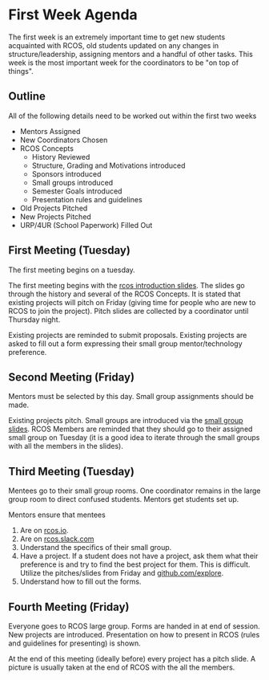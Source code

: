 # First Week Agenda

The first week is an extremely important time to get new students acquainted with RCOS, old students updated on any changes in structure/leadership, assigning mentors and a handful of other tasks. This week is the most important week for the coordinators to be "on top of things".

## Outline
All of the following details need to be worked out within the first two weeks
* Mentors Assigned
* New Coordinators Chosen
* RCOS Concepts
  - History Reviewed
  - Structure, Grading and Motivations introduced
  - Sponsors introduced
  - Small groups introduced
  - Semester Goals introduced
  - Presentation rules and guidelines
* Old Projects Pitched
* New Projects Pitched
* URP/4UR (School Paperwork) Filled Out

## First Meeting (Tuesday)

The first meeting begins on a tuesday.

The first meeting begins with the [rcos introduction slides](https://rcos.github.com/intro). The slides go through the history and several of the RCOS Concepts. It is stated that existing projects will pitch on Friday (giving time for people who are new to RCOS to join the project). Pitch slides are collected by a coordinator until Thursday night.

Existing projects are reminded to submit proposals. Existing projects are asked to fill out a form expressing their small group mentor/technology preference.

## Second Meeting (Friday)

Mentors must be selected by this day. Small group assignments should be made.

Existing projects pitch. Small groups are introduced via the [small group slides](https://rcos.github.com/intro/smallgroups.html). RCOS Members are reminded that they should go to their assigned small group on Tuesday (it is a good idea to iterate through the small groups with all the members in the slides). 

## Third Meeting (Tuesday)

Mentees go to their small group rooms. One coordinator remains in the large group room to direct confused students. Mentors get students set up.

Mentors ensure that mentees
1. Are on [rcos.io](https://rcos.io).
2. Are on [rcos.slack.com](https://rcos.slack.com)
3. Understand the specifics of their small group.
4. Have a project. If a student does not have a project, ask them what their preference is and try to find the best project for them. This is difficult. Utilize the pitches/slides from Friday and [github.com/explore](https://github.com/explore).
5. Understand how to fill out the forms.

## Fourth Meeting (Friday)

Everyone goes to RCOS large group. Forms are handed in at end of session. New projects are introduced. Presentation on how to present in RCOS (rules and guidelines for presenting) is shown. 

At the end of this meeting (ideally before) every project has a pitch slide. A picture is usually taken at the end of RCOS with the all the members.
